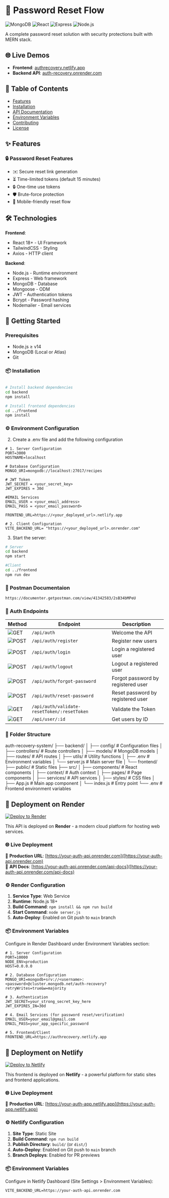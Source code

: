 # 🔐 Password Reset Flow

![MongoDB](https://img.shields.io/badge/MongoDB-5.0+-47A248?logo=mongodb&logoColor=white)
![React](https://img.shields.io/badge/React-18+-61DAFB?logo=react&logoColor=white)
![Express](https://img.shields.io/badge/Express-4.x-000000?logo=express&logoColor=white)
![Node.js](https://img.shields.io/badge/Node.js-14+-339933?logo=node.js&logoColor=white)

A complete password reset solution with security protections built with MERN stack.

## 🌐 Live Demos
- **Frontend**: [authrecovery.netlify.app](https://authrecovery.netlify.app)
- **Backend API**: [auth-recovery.onrender.com](https://auth-recovery.onrender.com)

## 📌 Table of Contents
- [Features](#✨-features)
- [Installation](#🚀-installation)
- [API Documentation](#📚-api-documentation)
- [Environment Variables](#🔧-environment-variables)
- [Contributing](#🤝-contributing)
- [License](#📜-license)

## ✨ Features

### 🔒 Password Reset Features
- ✉️ Secure reset link generation
- ⏳ Time-limited tokens (default 15 minutes)
- 🔒 One-time use tokens
- 🛡️ Brute-force protection
- 📱 Mobile-friendly reset flow

## 🛠️ Technologies

**Frontend**:
- React 18+ - UI Framework
- TailwindCSS - Styling
- Axios - HTTP client

**Backend**:
- Node.js - Runtime environment
- Express - Web framework
- MongoDB - Database
- Mongoose - ODM
- JWT - Authentication tokens
- Bcrypt - Password hashing
- Nodemailer - Email services

## 🚀 Getting Started

### Prerequisites
- Node.js ≥ v14
- MongoDB (Local or Atlas)
- Git

### 📦 Installation
```bash

# Install backend dependencies
cd backend
npm install

# Install frontend dependencies
cd ../frontend
npm install
```

### ⚙️ Environment Configuration


2. Create a .env file and add the following configuration
```.env
# 1. Server Configuration
PORT=3000
HOSTNAME=localhost

# Database Configuration
MONGO_URI=mongodb://localhost:27017/recipes

# JWT Token
JWT_SECRET = <your_secret_key>
JWT_EXPIRES = 30d

#EMAIL Services
EMAIL_USER = <your_email_address>
EMAIL_PASS = <your_email_password>

FRONTEND_URL=https://<your_deployed_url>.netlify.app

# 2. Client Configuration
VITE_BACKEND_URL= "https://<your_deployed_url>.onrender.com"

```
3. Start the server:
```bash
# Server
cd backend
npm start

#Client
cd ../frontend
npm run dev
```

### 🧾 Postman Documentaion 
```bash
https://documenter.getpostman.com/view/41342583/2sB34bMPeU
```

### 🧾 Auth Endpoints 

| Method                                                                | Endpoint                                                      | Description                               |
|-----------------------------------------------------------------------|---------------------------------------------------------------|-------------------------------------------|
| ![GET](https://img.shields.io/badge/METHOD-GET-brightgreen)           | `/api/auth   `                                                | Welcome the API                           |
| ![POST](https://img.shields.io/badge/METHOD-POST-yellow)              | `/api/auth/register`                                          | Register new users                        |
| ![POST](https://img.shields.io/badge/METHOD-POST-yellow)              | `/api/auth/login`                                             | Login a registered user                   |
| ![POST](https://img.shields.io/badge/METHOD-POST-yellow)              | `/api/auth/logout`                                            | Logout a registered user                  |
| ![POST](https://img.shields.io/badge/METHOD-POST-yellow)              | `/api/auth/forgot-password  `                                 | Forgot password by registered user        |
| ![POST](https://img.shields.io/badge/METHOD-POST-yellow)              | `/api/auth/reset-password`                                    | Reset password by registered user         |
| ![GET](https://img.shields.io/badge/METHOD-GET-brightgreen)           | `/api/auth/validate-resetToken/:resetToken`                   | Validate the Token                        |
| ![GET](https://img.shields.io/badge/METHOD-GET-brightgreen)           | `/api/user/:id`                                               | Get users by ID                           |



### 📂 Folder Structure

auth-recovery-system/
├── backend/
│   ├── config/          # Configuration files
│   ├── controllers/     # Route controllers
│   ├── models/          # MongoDB models
│   ├── routes/          # API routes
│   ├── utils/           # Utility functions
│   ├── .env             # Environment variables
│   └── server.js        # Main server file
│
└── frontend/
    ├── public/          # Static files
    ├── src/
    │   ├── components/  # React components
    │   ├── context/     # Auth context
    │   ├── pages/       # Page components
    │   ├── services/    # API services
    │   ├── styles/      # CSS files
    │   ├── App.js       # Main app component
    │   └── index.js     # Entry point
    └── .env             # Frontend environment variables


## 🚀 Deployment on Render

[![Deploy to Render](https://render.com/images/deploy-to-render-button.svg)](https://render.com/deploy)

This API is deployed on **Render** - a modern cloud platform for hosting web services.

### 🌐 Live Deployment
🔗 **Production URL**: [https://your-auth-api.onrender.com]([https://your-auth-api.onrender.com)  
🔗 **API Docs**: [https://your-auth-api.onrender.com/api-docs]([https://your-auth-api.onrender.com/api-docs)

### ⚙️ Render Configuration
1. **Service Type**: Web Service
2. **Runtime**: Node.js 18+
3. **Build Command**: `npm install && npm run build`
4. **Start Command**: `node server.js`
5. **Auto-Deploy**: Enabled on Git push to `main` branch

### 📦 Environment Variables 

Configure in Render Dashboard under Environment Variables section:

```env
# 1. Server Configuration
PORT=10000
NODE_ENV=production
HOST=0.0.0.0

# 2. Database Configuration
MONGO_URI=mongodb+srv://<username>:<password>@cluster.mongodb.net/auth-recovery?retryWrites=true&w=majority

# 3. Authentication
JWT_SECRET=your_strong_secret_key_here
JWT_EXPIRES_IN=30d

# 4. Email Services (for password reset/verification)
EMAIL_USER=your_email@gmail.com
EMAIL_PASS=your_app_specific_password

# 5. Frontend/Client
FRONTEND_URL=https://authrecovery.netlify.app

```

## 🚀 Deployment on Netlify

[![Deploy to Netlify](https://www.netlify.com/img/deploy/button.svg)](https://app.netlify.com/start)

This frontend is deployed on **Netlify** - a powerful platform for static sites and frontend applications.

### 🌐 Live Deployment
🔗 **Production URL**: [https://your-auth-app.netlify.app](https://your-auth-app.netlify.app)  

### ⚙️ Netlify Configuration
1. **Site Type**: Static Site
2. **Build Command**: `npm run build`
3. **Publish Directory**: `build/` (or `dist/`)
4. **Auto-Deploy**: Enabled on Git push to `main` branch
5. **Branch Deploys**: Enabled for PR previews

### 📦 Environment Variables
Configure in Netlify Dashboard (Site Settings > Environment Variables):
```env
VITE_BACKEND_URL=https://your-auth-api.onrender.com
